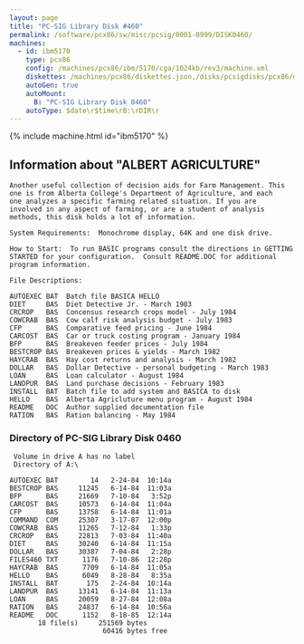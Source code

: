 ```yaml
---
layout: page
title: "PC-SIG Library Disk #460"
permalink: /software/pcx86/sw/misc/pcsig/0001-0999/DISK0460/
machines:
  - id: ibm5170
    type: pcx86
    config: /machines/pcx86/ibm/5170/cga/1024kb/rev3/machine.xml
    diskettes: /machines/pcx86/diskettes.json,/disks/pcsigdisks/pcx86/diskettes.json
    autoGen: true
    autoMount:
      B: "PC-SIG Library Disk 0460"
    autoType: $date\r$time\rB:\rDIR\r
---
```


{% include machine.html id="ibm5170" %}

## Information about "ALBERT AGRICULTURE"

    Another useful collection of decision aids for Farm Management. This
    one is from Alberta College's Department of Agriculture, and each
    one analyzes a specific farming related situation. If you are
    involved in any aspect of farming, or are a student of analysis
    methods, this disk holds a lot of information.
    
    System Requirements:  Monochrome display, 64K and one disk drive.
    
    How to Start:  To run BASIC programs consult the directions in GETTING
    STARTED for your configuration.  Consult README.DOC for additional
    program information.
    
    File Descriptions:
    
    AUTOEXEC BAT  Batch file BASICA HELLO
    DIET     BAS  Diet Detective Jr. - March 1983
    CRCROP   BAS  Concensus research crops model - July 1984
    COWCRAB  BAS  Cow calf risk analysis budget - July 1983
    CFP      BAS  Comparative feed pricing - June 1984
    CARCOST  BAS  Car or truck costing program - January 1984
    BFP      BAS  Breakeven feeder prices - July 1984
    BESTCROP BAS  Breakeven prices & yields - March 1982
    HAYCRAB  BAS  Hay cost returns and analysis - March 1982
    DOLLAR   BAS  Dollar Detective - personal budgeting - March 1983
    LOAN     BAS  Loan calculator - August 1984
    LANDPUR  BAS  Land purchase decisions - February 1983
    INSTALL  BAT  Batch file to add system and BASICA to disk
    HELLO    BAS  Alberta Agricluture menu program - August 1984
    README   DOC  Author supplied documentation file
    RATION   BAS  Ration balancing - May 1984

### Directory of PC-SIG Library Disk 0460

     Volume in drive A has no label
     Directory of A:\

    AUTOEXEC BAT        14   2-24-84  10:14a
    BESTCROP BAS     11245   6-14-84  11:03a
    BFP      BAS     21669   7-10-84   3:52p
    CARCOST  BAS     10573   6-14-84  11:04a
    CFP      BAS     13758   6-14-84  11:01a
    COMMAND  COM     25307   3-17-87  12:00p
    COWCRAB  BAS     11265   7-12-84   1:33p
    CRCROP   BAS     22813   7-03-84  11:40a
    DIET     BAS     30240   6-14-84  11:15a
    DOLLAR   BAS     30387   7-04-84   2:28p
    FILES460 TXT      1176   7-10-86  12:28p
    HAYCRAB  BAS      7709   6-14-84  11:05a
    HELLO    BAS      6049   8-28-84   8:35a
    INSTALL  BAT       175   2-24-84  10:14a
    LANDPUR  BAS     13141   6-14-84  11:13a
    LOAN     BAS     20059   8-27-84  12:08a
    RATION   BAS     24837   6-14-84  10:56a
    README   DOC      1152   8-18-85  12:14a
           18 file(s)     251569 bytes
                           60416 bytes free
